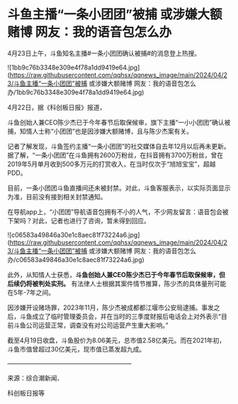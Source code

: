 # 斗鱼主播“一条小团团”被捕 或涉嫌大额赌博 网友：我的语音包怎么办

4月23日上午，斗鱼知名主播#一条小团团确认被捕#的消息登上热搜。

![1bb9c76b3348e309e4f78a1dd9419e64.jpg](https://raw.githubusercontent.com/qqhsx/qqnews_image/main/2024/04/23/斗鱼主播“一条小团团”被捕 或涉嫌大额赌博 网友：我的语音包怎么办/1bb9c76b3348e309e4f78a1dd9419e64.jpg)

4月22日，据《科创板日报》报道，

斗鱼创始人兼CEO陈少杰已于今年春节后取保候审，旗下主播“一小小团团”确认被捕，知情人士称“小团团”也是因涉嫌大额赌博，且与陈少杰案有关。

记者了解发现，斗鱼签约主播“一条小团团”的社交媒体自去年12月以后再未更新。据了解，“一条小团团”在斗鱼拥有2600万粉丝，在抖音拥有3700万粉丝，曾在2019年5月单月收到500多万元的打赏收入，在当时仅次于“旭旭宝宝”，超越PDD。

目前，一条小团团斗鱼直播间还未被封禁。对此，斗鱼客服表示，以实际页面显示为准，目前没有接到相关封禁通知。

在导航app上，“小团团”导航语音包拥有不小的人气，不少网友留言：语音包会被下架吗？对此，记者也进行了咨询，暂未得到回应。

![c06583a49846a30e1c8aec81f73224a6.jpg](https://raw.githubusercontent.com/qqhsx/qqnews_image/main/2024/04/23/斗鱼主播“一条小团团”被捕 或涉嫌大额赌博 网友：我的语音包怎么办/c06583a49846a30e1c8aec81f73224a6.jpg)

此外，从知情人士获悉，**斗鱼创始人兼CEO陈少杰已于今年春节后取保候审，但后续仍将被判处实刑。**
有法律人士根据其案件情节推算，陈少杰的具体量刑可能在5年-7年之间。

因涉嫌开设赌场罪，2023年11月，陈少杰被成都都江堰市公安局逮捕。事发之后，斗鱼成立了临时管理委员会，并在当时的三季度财报后电话会上对外表示“目前斗鱼公司运营正常，调查没有对公司运营产生重大影响。”

截至4月19日收盘，斗鱼股价为8.06美元，总市值2.58亿美元。而在2021年初，斗鱼市值曾超过30亿美元，现市值已蒸发超九成。

————————————————————

来源：综合潮新闻、

科创板日报等

